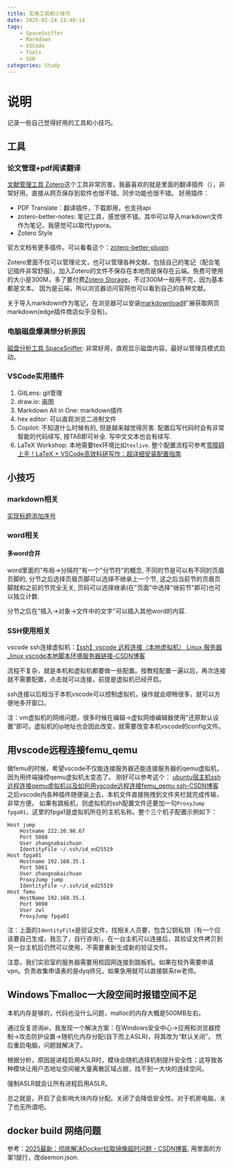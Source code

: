 ```yaml
---
title: 实用工具和小技巧
date: 2025-02-24 11:48:14
tags:
    - SpaceSniffer
    - Markdown
    - VSCode
    - Tools
    - SSH
categories: Study
---
```


# 说明

记录一些自己觉得好用的工具和小技巧。

## 工具

### 论文管理+pdf阅读翻译

[文献管理工具 Zotero](https://lolitasian.blog.csdn.net/article/details/124133119)这个工具非常厉害。我最喜欢的就是里面的翻译插件（），非常好用。直接从网页保存到软件也很不错。同步功能也很不错。
好用插件：

- PDF Translate：翻译插件，下载即用，也支持api
- zotero-better-notes: 笔记工具，感觉很不错。其中可以导入markdown文件作为笔记，我感觉可以取代typora。
- Zotero Style

官方文档有更多插件。可以看看这个：[zotero-better-plugin](https://github.com/jackhanyuan/zotero-better-plugin)

Zotero里面不仅可以管理论文，也可以管理各种文献，包括自己的笔记（配合笔记插件非常舒服）。加入Zotero的文件不保存在本地而是保存在云端。免费可使用的大小是300M，多了要付费[Zotero Storage](https://www.zotero.org/settings/storage?ref=usb)，不过300M一般用不完，因为基本都是文本。
因为是云端，所以浏览器访问官网也可以看到自己的各种文献。

关于导入markdown作为笔记，在浏览器可以安装[markdownload](https://github.com/deathau/markdownload/releases)扩展获取网页markdown(edge插件商店似乎没有)。

### 电脑磁盘爆满想分析原因

[磁盘分析工具 SpaceSniffer](https://sourceforge.net/projects/spacesniffer/): 非常好用，直观显示磁盘内容。最好以管理员模式启动。

### VSCode实用插件

1. GitLens: git管理
2. draw.io: 画图
3. Markdown All in One: markdown插件
4. hex editor: 可以直观浏览二进制文件
5. Copilot: 不知道什么时候有的, 但是越来越觉得厉害. 配置后写代码时会有非常智能的代码续写, 按TAB即可补全. 写中文文本也会有续写.
6. LaTeX Workshop: 本地需要tex环境比如`texlive`. 整个配置流程可参考[零障碍上手！LaTeX + VSCode高效科研写作：超详细安装配置指南](https://blog.csdn.net/LiLiu_YiYu/article/details/146066653)

## 小技巧

### markdown相关

[实现标题添加序号](https://blog.csdn.net/quaer/article/details/140768850)

### word相关

#### 多word合并

word里面的"布局->分隔符"有一个"分节符"的概念, 不同的节是可以有不同的页眉页脚的, 分节之后选择页眉页脚可以选择不继承上一个节, 这之后当前节的页眉页脚就和之前的节完全无关, 页码可以选择继承(在"页面"中选择"继前节"即可)也可以独立计数.

分节之后在"插入->对象->文件中的文字"可以插入其他word的内容.

### SSH使用相关

vscode ssh连接虚拟机：[【ssh】vscode 远程连接（本地虚拟机） Linux 服务器_linux vscode本地脚本环境服务器链接-CSDN博客](https://blog.csdn.net/qq_29856169/article/details/115489702)

流程不复杂，就是本机和虚拟机都要做一些配置。按教程配置一遍以后，再次连接就不需要配置，点击就可以连接，前提是虚拟机已经开启。

ssh连接以后相当于本机vscode可以控制虚拟机，操作就会顺畅很多，就可以方便地多开窗口。

注：vm虚拟机的网络问题，很多时候在编辑->虚拟网络编辑器使用"还原默认设置"即可。虚拟机的ip地址也会因此改变，就需要改变本机vscode的config文件。

## 用vscode远程连接femu_qemu

做femu的时候，希望vscode不仅能连接服务器还能连接服务器的qemu虚拟机，因为用终端操控qemu虚拟机太变态了。
刚好可以参考这个：
[ubuntu宿主机ssh远程连接qemu虚拟机以及如何用vscode远程连接femu_qemu ssh-CSDN博客](https://blog.csdn.net/bijie1196/article/details/130761190)
之后vscode内各种插件随便装上去，本机文件直接拖拽到文件夹栏就完成传输，非常方便。
如果有跳板机，则虚拟机的ssh配置文件还要加一句`ProxyJump fpga01`，这里的fpga1是虚拟机所在的主机名称。整个三个机子配置示例如下：
```
Host jump
    Hostname 222.20.98.67
    Port 5088
    User zhangnabaichuan
    IdentityFile ~/.ssh/id_ed25519
Host fpga01
    Hostname 192.168.35.1
    Port 5061
    User zhangnabaichuan
    ProxyJump jump
    IdentityFile ~/.ssh/id_ed25519
Host femu
    HostName 192.168.35.1
    Port 9090
    User zwl
    ProxyJump fpga01
```

注：上面的`IdentityFile`是验证文件，找相关人员要，包含公钥私钥（有一个应该要自己生成，我忘了，自行咨询）。在一台主机可以连接后，其验证文件拷贝到另一台主机后仍然可以使用，不需要重新生成新的验证文件。

注意，我们实验室的服务器需要用校园网连接到跳板机。如果在校外需要申请vpn。负责收集申请表的是dyq师兄，如果急用就可以直接联系tw老师。

## Windows下malloc一大段空间时报错空间不足

本机内存是够的，代码也没什么问题，malloc的内存大概是500MB左右。

通过反复咨询ai，我发现一个解决方案：在Windows安全中心->应用和浏览器控制->攻击防护设置->随机化内存分配(自下而上ASLR)，将其改为“默认关闭”，
然后重启电脑，问题就解决了。

根据分析，原因是进程启用ASLR时，模块会随机选择机制提升安全性；这导致各种模块让用户态地址空间被大量离散区域占据，找不到一大块的连续空间。

强制ASLR就会让所有进程启用ASLR。

总之就是，开启了会影响大块内存分配。关闭了会降低安全性。对于机房电脑，关了也无所谓吧。

## docker build 网络问题

参考：[2025最新：彻底解决Docker拉取镜像超时问题 - CSDN博客](https://blog.csdn.net/haohaizi_liu/article/details/151582431), 用里面的方案1就行，改daemon.json.

